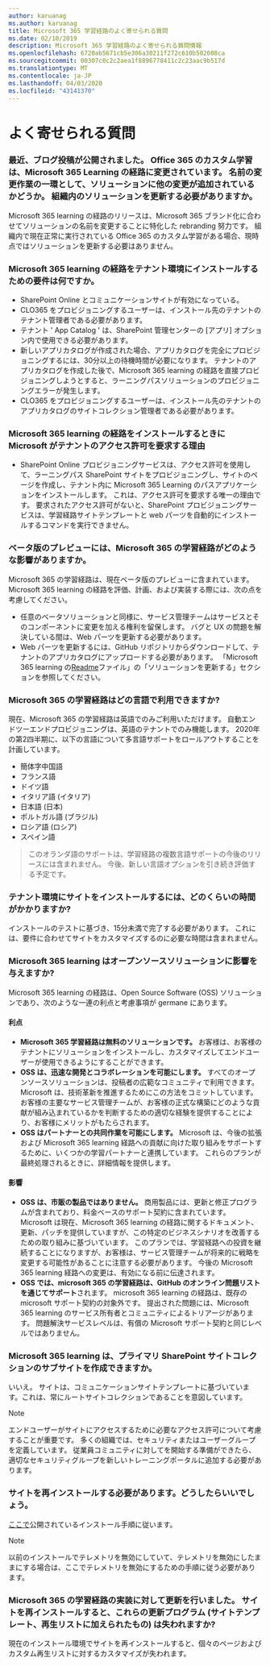 ```yaml
---
author: karuanag
ms.author: karuanag
title: Microsoft 365 学習経路のよく寄せられる質問
ms.date: 02/10/2019
description: Microsoft 365 学習経路のよく寄せられる質問情報
ms.openlocfilehash: 6720ab5671cb5e306a30211f272c610b502608ca
ms.sourcegitcommit: 00307c0c2c2aea1f8896778411c2c23aac9b517d
ms.translationtype: MT
ms.contentlocale: ja-JP
ms.lasthandoff: 04/03/2020
ms.locfileid: "43141370"
---
```

# <a name="frequently-asked-questions"></a>よく寄せられる質問

### <a name="i-recently-saw-a-blog-post-that-custom-learning-for-office-365-is-being-renamed-to-microsoft-365-learning-pathways-are-there-other-changes-being-added-to-the-solution-as-part-of-the-renaming-effort-should-i-update-the-solution-in-my-organization"></a>最近、ブログ投稿が公開されました。 Office 365 のカスタム学習は、Microsoft 365 Learning の経路に変更されています。 名前の変更作業の一環として、ソリューションに他の変更が追加されているかどうか。 組織内のソリューションを更新する必要がありますか。

Microsoft 365 learning の経路のリリースは、Microsoft 365 ブランド化に合わせてソリューションの名前を変更することに特化した rebranding 努力です。 組織内で現在正常に実行されている Office 365 のカスタム学習がある場合、現時点ではソリューションを更新する必要はありません。  

### <a name="what-are-the-requirements-for-installing-microsoft-365-learning-pathways-into-my-tenant-environment"></a>Microsoft 365 learning の経路をテナント環境にインストールするための要件は何ですか。

- SharePoint Online とコミュニケーションサイトが有効になっている。
- CLO365 をプロビジョニングするユーザーは、インストール先のテナントのテナント管理者である必要があります。
- テナント ' App Catalog ' は、SharePoint 管理センターの [アプリ] オプション内で使用できる必要があります。
- 新しいアプリカタログが作成された場合、アプリカタログを完全にプロビジョニングするには、30分以上の待機時間が必要になります。 テナントのアプリカタログを作成した後で、Microsoft 365 learning の経路を直接プロビジョニングしようとすると、ラーニングパスソリューションのプロビジョニングエラーが発生します。 
- CLO365 をプロビジョニングするユーザーは、インストール先のテナントのアプリカタログのサイトコレクション管理者である必要があります。

### <a name="why-is-microsoft-asking-for-tenant-permissions-when-installing-microsoft-365-learning-pathways"></a>Microsoft 365 learning の経路をインストールするときに Microsoft がテナントのアクセス許可を要求する理由 

- SharePoint Online プロビジョニングサービスは、アクセス許可を使用して、ラーニングパス SharePoint サイトをプロビジョニングし、サイトのページを作成し、テナント内に Microsoft 365 Learning のパスアプリケーションをインストールします。 これは、アクセス許可を要求する唯一の理由です。 要求されたアクセス許可がないと、SharePoint プロビジョニングサービスは、学習経路サイトテンプレートと web パーツを自動的にインストールするコマンドを実行できません。 

### <a name="what-are-the-implications-of-microsoft-365-learning-pathways-being-in-a-beta-preview"></a>ベータ版のプレビューには、Microsoft 365 の学習経路がどのような影響がありますか。 

Microsoft 365 の学習経路は、現在ベータ版のプレビューに含まれています。 Microsoft 365 learning の経路を評価、計画、および実装する際には、次の点を考慮してください。

- 任意のベータソリューションと同様に、サービス管理チームはサービスとそのコンポーネントに変更を加える権利を留保します。 バグと UX の問題を解決している間は、Web パーツを更新する必要があります。
- Web パーツを更新するには、GitHub リポジトリからダウンロードして、テナントのアプリカタログにアップロードする必要があります。 「Microsoft 365 learning の[Readme](https://github.com/pnp/custom-learning-office-365/blob/master/README.md)ファイル」の「ソリューションを更新する」セクションを参照してください。 

### <a name="what-languages-is-microsoft-365-learning-pathways-available-in"></a>Microsoft 365 の学習経路はどの言語で利用できますか?

現在、Microsoft 365 の学習経路は英語でのみご利用いただけます。 自動エンドツーエンドプロビジョニングは、英語のテナントでのみ機能します。 2020年の第2四半期に、以下の言語について多言語サポートをロールアウトすることを計画しています。 

- 簡体字中国語 
- フランス語  
- ドイツ語 
- イタリア語 (イタリア) 
- 日本語 (日本)  
- ポルトガル語 (ブラジル) 
- ロシア語 (ロシア)  
- スペイン語 

> このオランダ語のサポートは、学習経路の複数言語サポートの今後のリリースには含まれません。 今後、新しい言語オプションを引き続き評価する予定です。

### <a name="how-long-will-it-take-to-install-the-site-in-our-tenant-environment"></a>テナント環境にサイトをインストールするには、どのくらいの時間がかかりますか?

インストールのテストに基づき、15分未満で完了する必要があります。 これには、要件に合わせてサイトをカスタマイズするのに必要な時間は含まれません。

### <a name="is-microsoft-365-learning-pathways-an-open-source-solution-and-what-are-the-implications"></a>Microsoft 365 learning はオープンソースソリューションに影響を与えますか?

Microsoft 365 learning の経路は、Open Source Software (OSS) ソリューションであり、次のような一連の利点と考慮事項が germane にあります。

#### <a name="benefits"></a>利点 
- **Microsoft 365 学習経路は無料のソリューションです。** お客様は、お客様のテナントにソリューションをインストールし、カスタマイズしてエンドユーザーが使用できるようにすることができます。
- **OSS は、迅速な開発とコラボレーションを可能にします。** すべてのオープンソースソリューションは、投稿者の広範なコミュニティで利用できます。  Microsoft は、技術革新を推進するためにこの方法をコミットしています。  お客様の主要なサービス管理チームが、お客様の正式な構築にどのような貢献が組み込まれているかを判断するための適切な経験を提供することにより、お客様にメリットがもたらされます。  
- **OSS はパートナーとの共同作業を可能にします。** Microsoft は、今後の拡張および Microsoft 365 learning 経路への貢献に向けた取り組みをサポートするために、いくつかの学習パートナーと連携しています。 これらのプランが最終処理されるときに、詳細情報を提供します。 
    
#### <a name="implications"></a>影響
- **OSS は、市販の製品ではありません。** 商用製品には、更新と修正プログラムが含まれており、料金ベースのサポート契約に含まれています。 Microsoft は現在、Microsoft 365 learning の経路に関するドキュメント、更新、パッチを提供していますが、この特定のビジネスシナリオを改善するための取り組みに基づいています。 このプランでは、学習経路への投資を継続することになりますが、お客様は、サービス管理チームが将来的に戦略を変更する可能性があることに注意する必要があります。 今後の Microsoft 365 learning 経路への変更は、有効になる前に伝達されます。 
- **OSS では、microsoft 365 の学習経路は、GitHub のオンライン問題リストを通じてサポート**されます。 microsoft 365 learning の経路は、既存の microsoft サポート契約の対象外です。 提出された問題には、Microsoft 365 learning のサービス所有者とコミュニティによるトリアージがあります。 問題解決サービスレベルは、有償の Microsoft サポート契約と同じレベルではありません。  

### <a name="can-we-make-the-microsoft-365-learning-pathways-a-subsite-of-our-primary-sharepoint-site-collection"></a>Microsoft 365 learning は、プライマリ SharePoint サイトコレクションのサブサイトを作成できますか。

いいえ。 サイトは、コミュニケーションサイトテンプレートに基づいています。これは、常にルートサイトコレクションであることを意図しています。

> [!NOTE]
> エンドユーザーがサイトにアクセスするために必要なアクセス許可について考慮することが重要です。 多くの組織では、セキュリティまたはユーザーグループを定義しています。 従業員コミュニティに対してを開始する準備ができたら、適切なセキュリティグループを新しいトレーニングポータルに追加する必要があります。

### <a name="i-need-to-reinstall-the-site-what-should-i-do"></a>サイトを再インストールする必要があります。どうしたらいいでしょう。

[ここで](custom_provision.md)公開されているインストール手順に従います。

> [!NOTE]
> 以前のインストールでテレメトリを無効にしていて、テレメトリを無効にしたままにする場合は、ここでテレメトリを無効にするための手順に従う必要があります。

### <a name="we-made-updates-to-our-implementation-of-microsoft-365-learning-pathways-will-we-lose-these-updates-made-to-site-template-playlists-if-we-reinstall-the-site"></a>Microsoft 365 の学習経路の実装に対して更新を行いました。 サイトを再インストールすると、これらの更新プログラム (サイトテンプレート、再生リストに加えられたもの) は失われますか?

現在のインストール環境でサイトを再インストールすると、個々のページおよびカスタム再生リストに対するカスタマイズが失われます。  